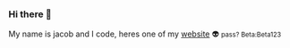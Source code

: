 ### Hi there 👋
My name is jacob and I code, heres one of my <a href="https://ether.fmode.repl.co/">website</a> 👽
<small>pass? Beta:Beta123</small>
<!--
**jOaawd/jOaawd** is a ✨ _special_ ✨ repository because its `README.md` (this file) appears on your GitHub profile.

Here are some ideas to get you started:

- 🔭 I’m currently working on ...
- 🌱 I’m currently learning ...
- 👯 I’m looking to collaborate on ...
- 🤔 I’m looking for help with ...
- 💬 Ask me about ...
- 📫 How to reach me: ...
- 😄 Pronouns: ...
- ⚡ Fun fact: ...
-->
